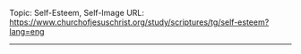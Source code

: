 Topic: Self-Esteem, Self-Image
URL: https://www.churchofjesuschrist.org/study/scriptures/tg/self-esteem?lang=eng

---

